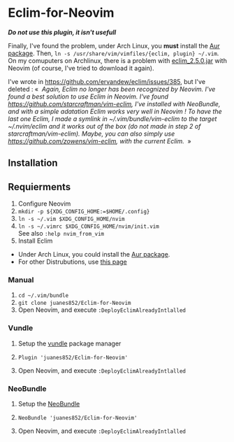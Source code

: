 # Eclim-for-Neovim

***Do not use this plugin, it isn't usefull***

Finally, I've found the problem, under Arch Linux, you **must** install the [Aur package](https://aur.archlinux.org/packages/eclim/). Then, `ln -s /usr/share/vim/vimfiles/{eclim, plugin} ~/.vim`. On my comuputers on Archlinux, there is a problem with [eclim_2.5.0.jar](http://eclim.org/install.html) with Neovim (of course, I've tried to download it again).

I've wrote in https://github.com/ervandew/eclim/issues/385, but I've deleted : 
«   *Again, Eclim no longer has been recognized by Neovim. I've found a best solution to use Eclim in Neovim. I've found https://github.com/starcraftman/vim-eclim, I've installed with NeoBundle, and with a simple adatation Eclim works very well in Neovim ! To have the last one Eclim, I made a symlink in ~/.vim/bundle/vim-eclim to the target ~/.nvim/eclim and it works out of the box (do not made in step 2 of starcraftman/vim-eclim). Maybe, you can also simply use https://github.com/zowens/vim-eclim, with the current Eclim.*  »


## Installation


## Requierments
1. Configure Neovim
  1. `mkdir -p ${XDG_CONFIG_HOME:=$HOME/.config}`
  2. `ln -s ~/.vim $XDG_CONFIG_HOME/nvim`
  3.  `ln -s ~/.vimrc $XDG_CONFIG_HOME/nvim/init.vim`
  <br /> See also `:help nvim_from_vim`
2. Install Eclim
  * Under Arch Linux, you could install the [Aur package](https://aur.archlinux.org/packages/eclim/). 
  * For other Distrubutions, use [this page](http://eclim.org/install.html)

### Manual 
1. `cd ~/.vim/bundle`
2. `git clone juanes852/Eclim-for-Neovim`
3. Open Neovim, and execute `:DeployEclimAlreadyIntlalled`

### Vundle 

1. Setup the [vundle](https://github.com/gmarik/vundle) package manager
2. 
    ```vim
    Plugin 'juanes852/Eclim-for-Neovim'
    ```
3. Open Neovim, and execute `:DeployEclimAlreadyIntlalled`

### NeoBundle

1. Setup the [NeoBundle](https://github.com/Shougo/neobundle.vim)
2. 
    ```vim
    NeoBundle 'juanes852/Eclim-for-Neovim'
    ```
3. Open Neovim, and execute `:DeployEclimAlreadyIntlalled`
